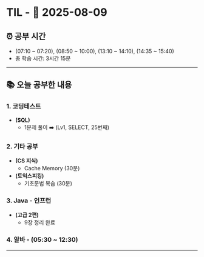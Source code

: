 # TIL - 📅 2025-08-09

## ⏰ 공부 시간
- (07:10 ~ 07:20), (08:50 ~ 10:00), (13:10 ~ 14:10), (14:35 ~ 15:40)
- 총 학습 시간: 3시간 15분

---

## 📚 오늘 공부한 내용
### 1. 코딩테스트
- **(SQL)**
  - 1문제 풀이 ➡️ (Lv1, SELECT, 25번째)

### 2. 기타 공부
- **(CS 지식)**
  - Cache Memory (30분)
- **(토익스피킹)**
  - 기초문법 복습 (30분)

### 3. Java - 인프런
- **(고급 2편)**
  - 9장 정리 완료

### 4. 알바 - (05:30 ~ 12:30)

---
